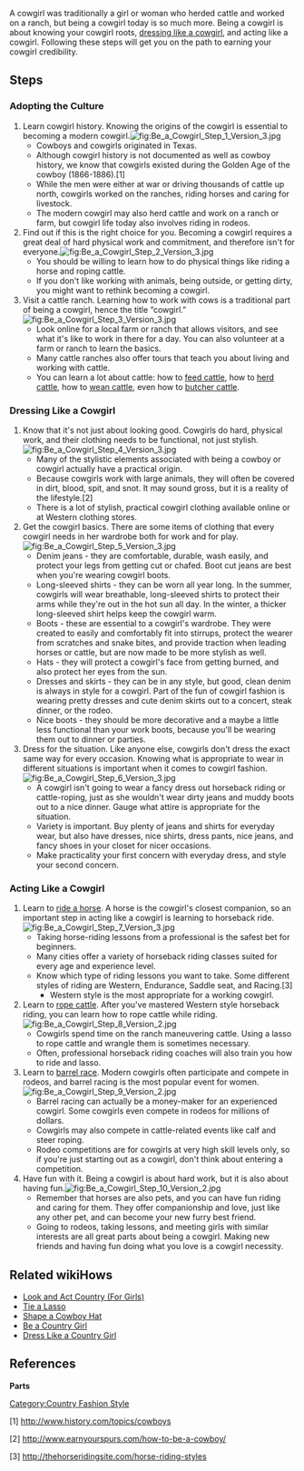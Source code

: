 A cowgirl was traditionally a girl or woman who herded cattle and worked
on a ranch, but being a cowgirl today is so much more. Being a cowgirl
is about knowing your cowgirl roots, [dressing like a
cowgirl](Dress_Like_a_Cowgirl "wikilink"), and acting like a cowgirl.
Following these steps will get you on the path to earning your cowgirl
credibility.

## Steps

### Adopting the Culture

1.  Learn cowgirl history. Knowing the origins of the cowgirl is
    essential to becoming a modern
    cowgirl.![](Be_a_Cowgirl_Step_1_Version_3.jpg "fig:Be_a_Cowgirl_Step_1_Version_3.jpg")
    -   Cowboys and cowgirls originated in Texas.
    -   Although cowgirl history is not documented as well as cowboy
        history, we know that cowgirls existed during the Golden Age of
        the cowboy (1866-1886).[1]
    -   While the men were either at war or driving thousands of cattle
        up north, cowgirls worked on the ranches, riding horses and
        caring for livestock.
    -   The modern cowgirl may also herd cattle and work on a ranch or
        farm, but cowgirl life today also involves riding in rodeos.
2.  Find out if this is the right choice for you. Becoming a cowgirl
    requires a great deal of hard physical work and commitment, and
    therefore isn't for
    everyone.![](Be_a_Cowgirl_Step_2_Version_3.jpg "fig:Be_a_Cowgirl_Step_2_Version_3.jpg")
    -   You should be willing to learn how to do physical things like
        riding a horse and roping cattle.
    -   If you don't like working with animals, being outside, or
        getting dirty, you might want to rethink becoming a cowgirl.
3.  Visit a cattle ranch. Learning how to work with cows is a
    traditional part of being a cowgirl, hence the title
    “cowgirl.”![](Be_a_Cowgirl_Step_3_Version_3.jpg "fig:Be_a_Cowgirl_Step_3_Version_3.jpg")
    -   Look online for a local farm or ranch that allows visitors, and
        see what it's like to work in there for a day. You can also
        volunteer at a farm or ranch to learn the basics.
    -   Many cattle ranches also offer tours that teach you about living
        and working with cattle.
    -   You can learn a lot about cattle: how to [feed
        cattle](Feed_Cattle "wikilink"), how to [herd
        cattle](Herd_Cattle "wikilink"), how to [wean
        cattle](Wean_Cattle "wikilink"), even how to [butcher
        cattle](Butcher_Cattle "wikilink").

### Dressing Like a Cowgirl

1.  Know that it's not just about looking good. Cowgirls do hard,
    physical work, and their clothing needs to be functional, not just
    stylish.![](Be_a_Cowgirl_Step_4_Version_3.jpg "fig:Be_a_Cowgirl_Step_4_Version_3.jpg")
    -   Many of the stylistic elements associated with being a cowboy or
        cowgirl actually have a practical origin.
    -   Because cowgirls work with large animals, they will often be
        covered in dirt, blood, spit, and snot. It may sound gross, but
        it is a reality of the lifestyle.[2]
    -   There is a lot of stylish, practical cowgirl clothing available
        online or at Western clothing stores.
2.  Get the cowgirl basics. There are some items of clothing that every
    cowgirl needs in her wardrobe both for work and for
    play.![](Be_a_Cowgirl_Step_5_Version_3.jpg "fig:Be_a_Cowgirl_Step_5_Version_3.jpg")
    -   Denim jeans - they are comfortable, durable, wash easily, and
        protect your legs from getting cut or chafed. Boot cut jeans are
        best when you're wearing cowgirl boots.
    -   Long-sleeved shirts - they can be worn all year long. In the
        summer, cowgirls will wear breathable, long-sleeved shirts to
        protect their arms while they're out in the hot sun all day. In
        the winter, a thicker long-sleeved shirt helps keep the cowgirl
        warm.
    -   Boots - these are essential to a cowgirl's wardrobe. They were
        created to easily and comfortably fit into stirrups, protect the
        wearer from scratches and snake bites, and provide traction when
        leading horses or cattle, but are now made to be more stylish as
        well.
    -   Hats - they will protect a cowgirl's face from getting burned,
        and also protect her eyes from the sun.
    -   Dresses and skirts - they can be in any style, but good, clean
        denim is always in style for a cowgirl. Part of the fun of
        cowgirl fashion is wearing pretty dresses and cute denim skirts
        out to a concert, steak dinner, or the rodeo.
    -   Nice boots - they should be more decorative and a maybe a little
        less functional than your work boots, because you'll be wearing
        them out to dinner or parties.
3.  Dress for the situation. Like anyone else, cowgirls don't dress the
    exact same way for every occasion. Knowing what is appropriate to
    wear in different situations is important when it comes to cowgirl
    fashion.![](Be_a_Cowgirl_Step_6_Version_3.jpg "fig:Be_a_Cowgirl_Step_6_Version_3.jpg")
    -   A cowgirl isn't going to wear a fancy dress out horseback riding
        or cattle-roping, just as she wouldn't wear dirty jeans and
        muddy boots out to a nice dinner. Gauge what attire is
        appropriate for the situation.
    -   Variety is important. Buy plenty of jeans and shirts for
        everyday wear, but also have dresses, nice shirts, dress pants,
        nice jeans, and fancy shoes in your closet for nicer occasions.
    -   Make practicality your first concern with everyday dress, and
        style your second concern.

### Acting Like a Cowgirl

1.  Learn to [ride a horse](Ride_a_Horse "wikilink"). A horse is the
    cowgirl's closest companion, so an important step in acting like a
    cowgirl is learning to horseback
    ride.![](Be_a_Cowgirl_Step_7_Version_3.jpg "fig:Be_a_Cowgirl_Step_7_Version_3.jpg")
    -   Taking horse-riding lessons from a professional is the safest
        bet for beginners.
    -   Many cities offer a variety of horseback riding classes suited
        for every age and experience level.
    -   Know which type of riding lessons you want to take. Some
        different styles of riding are Western, Endurance, Saddle seat,
        and Racing.[3]
        -   Western style is the most appropriate for a working cowgirl.
2.  Learn to [rope cattle](Rope_Cattle "wikilink"). After you've
    mastered Western style horseback riding, you can learn how to rope
    cattle while
    riding.![](Be_a_Cowgirl_Step_8_Version_2.jpg "fig:Be_a_Cowgirl_Step_8_Version_2.jpg")
    -   Cowgirls spend time on the ranch maneuvering cattle. Using a
        lasso to rope cattle and wrangle them is sometimes necessary.
    -   Often, professional horseback riding coaches will also train you
        how to ride and lasso.
3.  Learn to [barrel race](Barrel_Race "wikilink"). Modern cowgirls
    often participate and compete in rodeos, and barrel racing is the
    most popular event for
    women.![](Be_a_Cowgirl_Step_9_Version_2.jpg "fig:Be_a_Cowgirl_Step_9_Version_2.jpg")
    -   Barrel racing can actually be a money-maker for an experienced
        cowgirl. Some cowgirls even compete in rodeos for millions of
        dollars.
    -   Cowgirls may also compete in cattle-related events like calf and
        steer roping.
    -   Rodeo competitions are for cowgirls at very high skill levels
        only, so if you're just starting out as a cowgirl, don't think
        about entering a competition.
4.  Have fun with it. Being a cowgirl is about hard work, but it is also
    about having
    fun.![](Be_a_Cowgirl_Step_10_Version_2.jpg "fig:Be_a_Cowgirl_Step_10_Version_2.jpg")
    -   Remember that horses are also pets, and you can have fun riding
        and caring for them. They offer companionship and love, just
        like any other pet, and can become your new furry best friend.
    -   Going to rodeos, taking lessons, and meeting girls with similar
        interests are all great parts about being a cowgirl. Making new
        friends and having fun doing what you love is a cowgirl
        necessity.

## Related wikiHows

-   [Look and Act Country (For
    Girls)](Look_and_Act_Country_(For_Girls) "wikilink")
-   [Tie a Lasso](Tie_a_Lasso "wikilink")
-   [Shape a Cowboy Hat](Shape_a_Cowboy_Hat "wikilink")
-   [Be a Country Girl](Be_a_Country_Girl "wikilink")
-   [Dress Like a Country Girl](Dress_Like_a_Country_Girl "wikilink")

## References

__Parts__

[Category:Country Fashion
Style](Category:Country_Fashion_Style "wikilink")

[1] <http://www.history.com/topics/cowboys>

[2] <http://www.earnyourspurs.com/how-to-be-a-cowboy/>

[3] <http://thehorseridingsite.com/horse-riding-styles>
